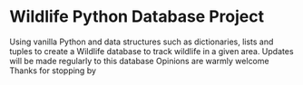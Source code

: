 # Wildlife Python Database Project
Using vanilla Python and data structures such as dictionaries, lists and tuples to create a Wildlife database to track wildlife in a given area. 
Updates will be made regularly to this database
Opinions are warmly welcome
Thanks for stopping by
